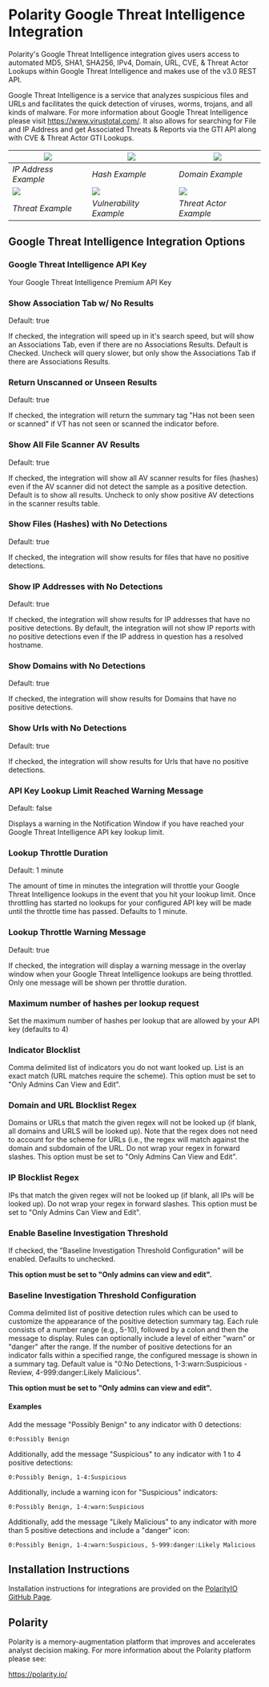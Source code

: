 # Polarity Google Threat Intelligence Integration

Polarity's Google Threat Intelligence integration gives users access to automated MD5, SHA1, SHA256, IPv4, Domain, URL, CVE, & Threat Actor Lookups within Google Threat Intelligence and makes use of the v3.0 REST API.

Google Threat Intelligence is a service that analyzes suspicious files and URLs and facilitates the quick detection of viruses, worms, trojans, and all kinds of malware.  For more information about Google Threat Intelligence please visit https://www.virustotal.com/. It also allows for searching for File and IP Address and get Associated Threats & Reports via the GTI API along with CVE & Threat Actor GTI Lookups.

| ![](assets/integration-example-ip.png) | ![](assets/integration-example-hash.png)   | ![](assets/integration-example-domain.png) 
|----------------------------------------|--------------------------------------------|--------------------------------------------|
| *IP Address Example*                   | *Hash Example*                             | *Domain Example*                           |
| ![](assets/integration-threats.png) | ![](assets/integration-vuln.png)           | ![](assets/integration-actor.png) 
| *Threat Example*                       | *Vulnerability Example*                    | *Threat Actor Example*                     |

## Google Threat Intelligence Integration Options

### Google Threat Intelligence API Key

Your Google Threat Intelligence Premium API Key

### Show Association Tab w/ No Results

Default: true

If checked, the integration will speed up in it's search speed, but will show an Associations Tab, even if there are no Associations Results.  Default is Checked.  Uncheck will query slower, but only show the Associations Tab if there are Associations Results.

### Return Unscanned or Unseen Results

Default: true

If checked, the integration will return the summary tag "Has not been seen or scanned" if VT has not seen or scanned the indicator before.


### Show All File Scanner AV Results

Default: true

If checked, the integration will show all AV scanner results for files (hashes) even if the AV scanner did not detect the sample as a positive detection. Default is to show all results. Uncheck to only show positive AV detections in the scanner results table.

### Show Files (Hashes) with No Detections

Default: true

If checked, the integration will show results for files that have no positive detections.

### Show IP Addresses with No Detections

Default: true

If checked, the integration will show results for IP addresses that have no positive detections. By default, the integration will not show IP reports with no positive detections even if the IP address in question has a resolved hostname.

### Show Domains with No Detections

Default: true

If checked, the integration will show results for Domains that have no positive detections.

### Show Urls with No Detections

Default: true

If checked, the integration will show results for Urls that have no positive detections.


### API Key Lookup Limit Reached Warning Message

Default: false

Displays a warning in the Notification Window if you have reached your Google Threat Intelligence API key lookup limit.

### Lookup Throttle Duration

Default: 1 minute

The amount of time in minutes the integration will throttle your Google Threat Intelligence lookups in the event that you hit your lookup limit. Once throttling has started no lookups for your configured API key will be made until the throttle time has passed. Defaults to 1 minute.

### Lookup Throttle Warning Message

Default: true

If checked, the integration will display a warning message in the overlay window when your Google Threat Intelligence lookups are being throttled.  Only one message will be shown per throttle duration.

### Maximum number of hashes per lookup request

Set the maximum number of hashes per lookup that are allowed by your API key (defaults to 4)

### Indicator Blocklist

Comma delimited list of indicators you do not want looked up. List is an exact match (URL matches require the scheme). This option must be set to "Only Admins Can View and Edit".

### Domain and URL Blocklist Regex

Domains or URLs that match the given regex will not be looked up (if blank, all domains and URLS will be looked up). Note that the regex does not need to account for the scheme for URLs (i.e., the regex will match against the domain and subdomain of the URL. Do not wrap your regex in forward slashes. This option must be set to "Only Admins Can View and Edit".

### IP Blocklist Regex

IPs that match the given regex will not be looked up (if blank, all IPs will be looked up). Do not wrap your regex in forward slashes. This option must be set to "Only Admins Can View and Edit".

### Enable Baseline Investigation Threshold

If checked, the "Baseline Investigation Threshold Configuration" will be enabled. Defaults to unchecked. 

**This option must be set to "Only admins can view and edit".**

### Baseline Investigation Threshold Configuration

Comma delimited list of positive detection rules which can be used to customize the appearance of the positive detection summary tag.  Each rule consists of a number range (e.g., 5-10), followed by a colon and then the message to display.  Rules can optionally include a level of either "warn" or "danger" after the range. If the number of positive detections for an indicator falls within a specified range, the configured message is shown in a summary tag.  Default value is "0:No Detections,  1-3:warn:Suspicious - Review,  4-999:danger:Likely Malicious". 

**This option must be set to "Only admins can view and edit".**

#### Examples

Add the message "Possibly Benign" to any indicator with 0 detections:
```
0:Possibly Benign
```

Additionally, add the message "Suspicious" to any indicator with 1 to 4 positive detections: 
```
0:Possibly Benign, 1-4:Suspicious
```

Additionally, include a warning icon for "Suspicious" indicators:

```
0:Possibly Benign, 1-4:warn:Suspicious
```

Additionally, add the message "Likely Malicious" to any indicator with more than 5 positive detections and include a "danger" icon:

```
0:Possibly Benign, 1-4:warn:Suspicious, 5-999:danger:Likely Malicious
```


## Installation Instructions

Installation instructions for integrations are provided on the [PolarityIO GitHub Page](https://polarityio.github.io/).

## Polarity

Polarity is a memory-augmentation platform that improves and accelerates analyst decision making.  For more information about the Polarity platform please see:

https://polarity.io/
